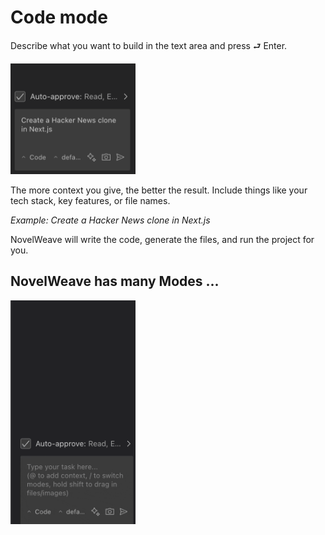 # Code mode

Describe what you want to build in the text area and press ⮐ Enter.

<img src="images/hn-nextjs.png" width='200' alt="Prompting NovelWeave to Build a Hacker News clone in Next.js" />

The more context you give, the better the result. Include things like your tech stack, key features, or file names.

_Example: Create a Hacker News clone in Next.js_

NovelWeave will write the code, generate the files, and run the project for you.

## NovelWeave has many Modes ...

<img src="images/modes.gif" width='200' alt="NovelWeave modes" />
